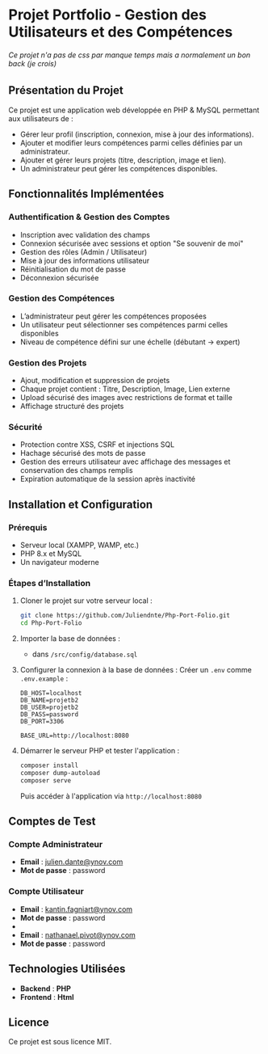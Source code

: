 # Projet Portfolio - Gestion des Utilisateurs et des Compétences

###### Ce projet n'a pas de css par manque temps mais a normalement un bon back (je crois)

## Présentation du Projet

Ce projet est une application web développée en PHP & MySQL permettant aux utilisateurs de :

-  Gérer leur profil (inscription, connexion, mise à jour des informations).
-  Ajouter et modifier leurs compétences parmi celles définies par un administrateur.
-  Ajouter et gérer leurs projets (titre, description, image et lien).
-  Un administrateur peut gérer les compétences disponibles.

## Fonctionnalités Implémentées

### Authentification & Gestion des Comptes

-  Inscription avec validation des champs
-  Connexion sécurisée avec sessions et option "Se souvenir de moi"
-  Gestion des rôles (Admin / Utilisateur)
-  Mise à jour des informations utilisateur
-  Réinitialisation du mot de passe
-  Déconnexion sécurisée

### Gestion des Compétences

-  L’administrateur peut gérer les compétences proposées
-  Un utilisateur peut sélectionner ses compétences parmi celles disponibles
-  Niveau de compétence défini sur une échelle (débutant → expert)

### Gestion des Projets

-  Ajout, modification et suppression de projets
-  Chaque projet contient : Titre, Description, Image, Lien externe
-  Upload sécurisé des images avec restrictions de format et taille
-  Affichage structuré des projets

### Sécurité

-  Protection contre XSS, CSRF et injections SQL
-  Hachage sécurisé des mots de passe
-  Gestion des erreurs utilisateur avec affichage des messages et conservation des champs remplis
-  Expiration automatique de la session après inactivité

## Installation et Configuration

### Prérequis

- Serveur local (XAMPP, WAMP, etc.)
- PHP 8.x et MySQL
- Un navigateur moderne

### Étapes d’Installation

1. Cloner le projet sur votre serveur local :

   ```sh
   git clone https://github.com/Juliendnte/Php-Port-Folio.git
   cd Php-Port-Folio
   ```

2. Importer la base de données :

    - dans  ```` /src/config/database.sql ````

3. Configurer la connexion à la base de données :
   Créer un `.env` comme `.env.example` :

   ```.dotenv
   DB_HOST=localhost
   DB_NAME=projetb2
   DB_USER=projetb2
   DB_PASS=password
   DB_PORT=3306

   BASE_URL=http://localhost:8080
   ```

4. Démarrer le serveur PHP et tester l'application :

   ```sh
   composer install
   composer dump-autoload
   composer serve
   ```

   Puis accéder à l'application via `http://localhost:8080`

## Comptes de Test

### Compte Administrateur

- **Email** : julien.dante@ynov.com
- **Mot de passe** : password

### Compte Utilisateur

- **Email** : kantin.fagniart@ynov.com
- **Mot de passe** : password
- 
- **Email** : nathanael.pivot@ynov.com
- **Mot de passe** : password

## Technologies Utilisées

- **Backend** : **PHP**
- **Frontend** : **Html**

## Licence

Ce projet est sous licence MIT.